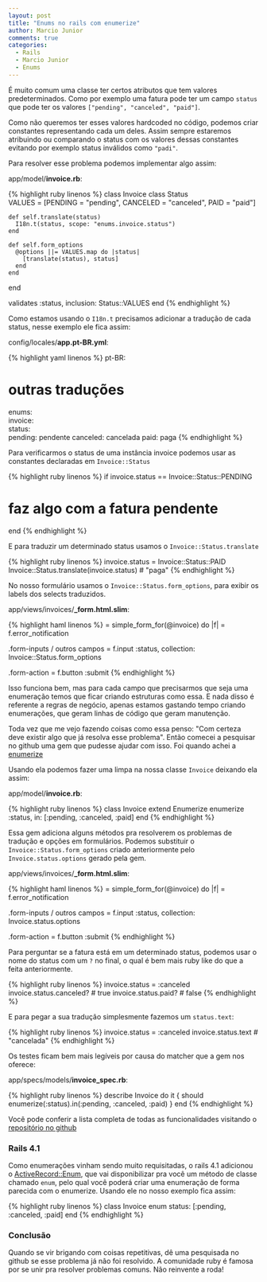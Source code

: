 ```yaml
---
layout: post
title: "Enums no rails com enumerize"
author: Marcio Junior
comments: true
categories:
  - Rails
  - Marcio Junior
  - Enums
---
```


É muito comum uma classe ter certos atributos que tem valores predeterminados. Como por exemplo
uma fatura pode ter um campo `status` que pode ter os valores `["pending", "canceled", "paid"]`.

<!--more-->

Como não queremos ter esses valores hardcoded no código, podemos criar constantes representando cada um deles.
Assim sempre estaremos atribuindo ou comparando o status com os valores dessas constantes evitando por exemplo status inválidos como `"padi"`.

Para resolver esse problema podemos implementar algo assim:

app/model/**invoice.rb**:

{% highlight ruby linenos %}
class Invoice
  class Status            
    VALUES = [PENDING = "pending", CANCELED = "canceled", PAID = "paid"]

    def self.translate(status)
      I18n.t(status, scope: "enums.invoice.status") 
    end                   

    def self.form_options 
      @options ||= VALUES.map do |status|
        [translate(status), status]    
      end         
    end                   
  end

  validates :status, inclusion: Status::VALUES
end
{% endhighlight %}

Como estamos usando o `I18n.t` precisamos adicionar a tradução de cada status, nesse exemplo ele fica assim:

config/locales/**app.pt-BR.yml**:

{% highlight yaml linenos %}
pt-BR:                    
   # outras traduções
   enums:                  
     invoice:              
       status:             
         pending: pendente 
         canceled: cancelada
         paid: paga 
{% endhighlight %}

Para verificarmos o status de uma instância invoice podemos usar as constantes declaradas em `Invoice::Status`

{% highlight ruby linenos %}
if invoice.status == Invoice::Status::PENDING
  # faz algo com a fatura pendente
end
{% endhighlight %}

E para traduzir um determinado status usamos o `Invoice::Status.translate`

{% highlight ruby linenos %}
  invoice.status = Invoice::Status::PAID
  Invoice::Status.translate(invoice.status) # "paga"
{% endhighlight %}

No nosso formulário usamos o `Invoice::Status.form_options`, para exibir os labels dos selects traduzidos.

app/views/invoices/**_form.html.slim**:

{% highlight haml linenos %}
= simple_form_for(@invoice) do |f|
   = f.error_notification

   .form-inputs
     / outros campos
     = f.input :status, collection: Invoice::Status.form_options

   .form-action
     = f.button :submit
{% endhighlight %}

Isso funciona bem, mas para cada campo que precisarmos que seja uma enumeração temos que ficar criando estruturas como essa.
E nada disso é referente a regras de negócio, apenas estamos gastando tempo criando enumerações, que geram linhas de código que
geram manutenção.

Toda vez que me vejo fazendo coisas como essa penso: "Com certeza deve existir algo que já resolva esse problema". Então comecei
a pesquisar no github uma gem que pudesse ajudar com isso. Foi quando achei a [enumerize](https://github.com/brainspec/enumerize)

Usando ela podemos fazer uma limpa na nossa classe `Invoice` deixando ela assim:

app/model/**invoice.rb**:

{% highlight ruby linenos %}
  class Invoice
    extend Enumerize
    enumerize :status, in: [:pending, :canceled, :paid]
  end
{% endhighlight %}

Essa gem adiciona alguns métodos pra resolverem os problemas de tradução e opções em formulários.
Podemos substituir o `Invoice::Status.form_options` criado anteriormente pelo `Invoice.status.options` gerado pela gem.

app/views/invoices/**_form.html.slim**:

{% highlight haml linenos %}
= simple_form_for(@invoice) do |f|
   = f.error_notification

   .form-inputs
     / outros campos
     = f.input :status, collection: Invoice.status.options

   .form-action
     = f.button :submit
{% endhighlight %}

Para perguntar se a fatura está em um determinado status, podemos usar o nome do status com
um `?` no final, o qual é bem mais ruby like do que a feita anteriormente.

{% highlight ruby linenos %}
  invoice.status = :canceled
  invoice.status.canceled? # true
  invoice.status.paid? # false
{% endhighlight %}

E para pegar a sua tradução simplesmente fazemos um `status.text`:

{% highlight ruby linenos %}
  invoice.status = :canceled
  invoice.status.text # "cancelada"
{% endhighlight %}

Os testes ficam bem mais legíveis por causa do matcher que a gem nos oferece:

app/specs/models/**invoice_spec.rb**:

{% highlight ruby linenos %}
  describe Invoice do
    it { should enumerize(:status).in(:pending, :canceled, :paid) }
  end
{% endhighlight %}

Você pode conferir a lista completa de todas as funcionalidades visitando o [repositório no github](https://github.com/brainspec/enumerize)

### Rails 4.1

Como enumerações vinham sendo muito requisitadas, o rails 4.1 adicionou o [ActiveRecord::Enum](http://edgeapi.rubyonrails.org/classes/ActiveRecord/Enum.html), 
que vai disponibilizar pra você um método de classe chamado `enum`, pelo qual você poderá criar uma enumeração de forma parecida com o enumerize.
Usando ele no nosso exemplo fica assim:

{% highlight ruby linenos %}
  class Invoice
    enum status: [:pending, :canceled, :paid]
  end
{% endhighlight %}

### Conclusão

Quando se vir brigando com coisas repetitivas, dê uma pesquisada no github se esse problema já não foi resolvido.
A comunidade ruby é famosa por se unir pra resolver problemas comuns. Não reinvente a roda!
